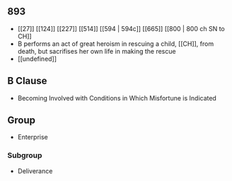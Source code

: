 ## 893
- [[27]] [[124]] [[227]] [[514]] [[594 | 594c]] [[665]] [[800 | 800 ch SN to CH]] 
- B performs an act of great heroism in rescuing a child, [[CH]], from death, but sacrifises her own life in making the rescue
- [[undefined]] 

## B Clause
- Becoming Involved with Conditions in Which Misfortune is Indicated

## Group
- Enterprise

### Subgroup
- Deliverance

